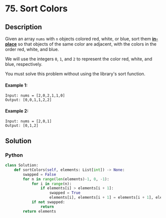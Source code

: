 # 75. Sort Colors

## Description
Given an array `nums` with `n` objects colored red, white, or blue, sort them **[in-place](https://en.wikipedia.org/wiki/In-place_algorithm)** so that objects of the same color are adjacent, with the colors in the order red, white, and blue.

We will use the integers `0`, `1`, and `2` to represent the color red, white, and blue, respectively.

You must solve this problem without using the library's sort function.

#### Example 1:
```
Input: nums = [2,0,2,1,1,0]
Output: [0,0,1,1,2,2]
```

#### Example 2:
```
Input: nums = [2,0,1]
Output: [0,1,2]
```


## Solution

### Python
```python
class Solution:
    def sortColors(self, elements: List[int]) -> None:
        swapped = False
        for n in range(len(elements)-1, 0, -1):
            for i in range(n):
                if elements[i] > elements[i + 1]:
                    swapped = True
                    elements[i], elements[i + 1] = elements[i + 1], elements[i]       
            if not swapped:
                return
        return elements
```